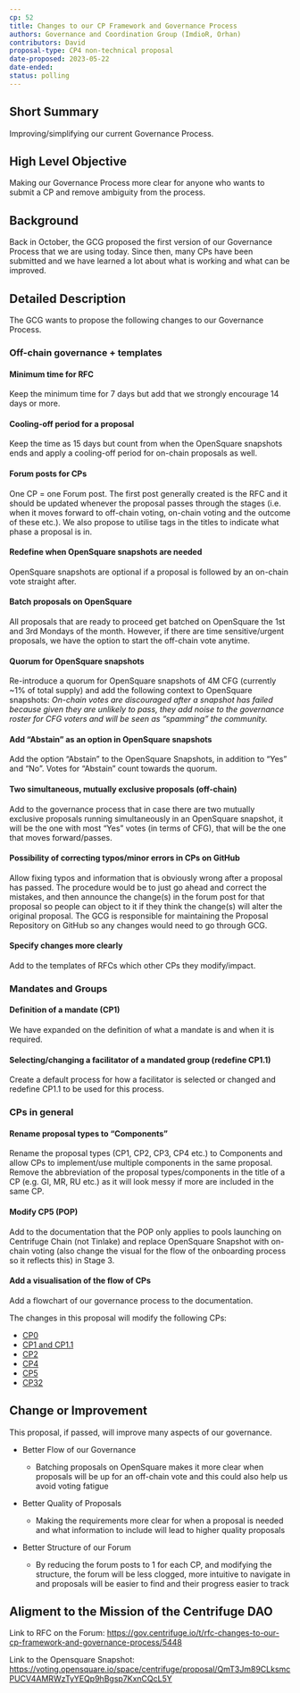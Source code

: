 ```yaml
---
cp: 52
title: Changes to our CP Framework and Governance Process
authors: Governance and Coordination Group (ImdioR, Orhan)
contributors: David
proposal-type: CP4 non-technical proposal
date-proposed: 2023-05-22
date-ended: 
status: polling
---
```


## Short Summary
Improving/simplifying our current Governance Process.

## High Level Objective
Making our Governance Process more clear for anyone who wants to submit a CP and remove ambiguity from the process.

## Background
Back in October, the GCG proposed the first version of our Governance Process that we are using today. Since then, many CPs have been submitted and we have learned a lot about what is working and what can be improved.

## Detailed Description
The GCG wants to propose the following changes to our Governance Process.

### Off-chain governance + templates 
#### Minimum time for RFC
Keep the minimum time for 7 days but add that we strongly encourage 14 days or more.
#### Cooling-off period for a proposal
Keep the time as 15 days but count from when the OpenSquare snapshots ends and apply a cooling-off period for on-chain proposals as well.
#### Forum posts for CPs
One CP = one Forum post. The first post generally created is the RFC and it should be updated whenever the proposal passes through the stages (i.e. when it moves forward to off-chain voting, on-chain voting and the outcome of these etc.). We also propose to utilise tags in the titles to indicate what phase a proposal is in.
#### Redefine when OpenSquare snapshots are needed
OpenSquare snapshots are optional if a proposal is followed by an on-chain vote straight after. 
#### Batch proposals on OpenSquare
All proposals that are ready to proceed get batched on OpenSquare the 1st and 3rd Mondays of the month. However, if there are time sensitive/urgent proposals, we have the option to start the off-chain vote anytime.
#### Quorum for OpenSquare snapshots
Re-introduce a quorum for OpenSquare snapshots of 4M CFG (currently ~1% of total supply) and add the following context to OpenSquare snapshots:
*On-chain votes are discouraged after a snapshot has failed because given they are unlikely to pass, they add noise to the governance roster for CFG voters and will be seen as “spamming” the community.*
#### Add “Abstain” as an option in OpenSquare snapshots
Add the option “Abstain” to the OpenSquare Snapshots, in addition to “Yes” and “No”. Votes for “Abstain” count towards the quorum.
#### Two simultaneous, mutually exclusive proposals (off-chain)
Add to the governance process that in case there are two mutually exclusive proposals running simultaneously in an OpenSquare snapshot, it will be the one with most “Yes” votes (in terms of CFG), that will be the one that moves forward/passes.
####  Possibility of correcting typos/minor errors in CPs on GitHub
Allow fixing typos and information that is obviously wrong after a proposal has passed. The procedure would be to just go ahead and correct the mistakes, and then announce the change(s) in the forum post for that proposal so people can object to it if they think the change(s) will alter the original proposal. The GCG is responsible for maintaining the Proposal Repository on GitHub so any changes would need to go through GCG.
#### Specify changes more clearly
Add to the templates of RFCs which other CPs they modify/impact.

### Mandates and Groups
#### Definition of a mandate (CP1)
We have expanded on the definition of what a mandate is and when it is required.
#### Selecting/changing a facilitator of a mandated group (redefine CP1.1)
Create a default process for how a facilitator is selected or changed and redefine CP1.1 to be used for this process.

### CPs in general
#### Rename proposal types to “Components”
Rename the proposal types (CP1, CP2, CP3, CP4 etc.) to Components and allow CPs to implement/use multiple components in the same proposal. Remove the abbreviation of the proposal types/components in the title of a CP (e.g. GI, MR, RU etc.) as it will look messy if more are included in the same CP.
#### Modify CP5 (POP)
Add to the documentation that the POP only applies to pools launching on Centrifuge Chain (not Tinlake) and replace OpenSquare Snapshot with on-chain voting (also change the visual for the flow of the onboarding process so it reflects this) in Stage 3.
####  Add a visualisation of the flow of CPs
Add a flowchart of our governance process to the documentation.

The changes in this proposal will modify the following CPs:

* [CP0](https://github.com/centrifuge/cps/blob/main/cps/CP0/CP0.md)
* [CP1 and CP1.1](https://github.com/centrifuge/cps/blob/main/cps/CP1/CP1.md)
* [CP2](https://github.com/centrifuge/cps/blob/main/cps/CP2/CP2.md)
* [CP4](https://github.com/centrifuge/cps/blob/main/cps/CP4/CP4.md)
* [CP5](https://github.com/centrifuge/cps/blob/main/cps/CP5/CP5.md)
* [CP32](https://github.com/centrifuge/cps/blob/main/cps/CP32.md)

## Change or Improvement
This proposal, if passed, will improve many aspects of our governance.

* Better Flow of our Governance
  * Batching proposals on OpenSquare makes it more clear when proposals will be up for an off-chain vote and this could also help us avoid voting fatigue

* Better Quality of Proposals
  * Making the requirements more clear for when a proposal is needed and what information to include will lead to higher quality proposals

* Better Structure of our Forum
  * By reducing the forum posts to 1 for each CP, and modifying the structure, the forum will be less clogged, more intuitive to navigate in and proposals will be easier to find and their progress easier to track

## Aligment to the Mission of the Centrifuge DAO

Link to RFC on the Forum: https://gov.centrifuge.io/t/rfc-changes-to-our-cp-framework-and-governance-process/5448

Link to the Opensquare Snapshot: https://voting.opensquare.io/space/centrifuge/proposal/QmT3Jm89CLksmcPUCV4AMRWzTyYEQp9hBgsp7KxnCQcL5Y

